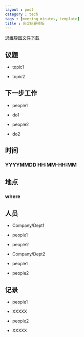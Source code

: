 ```yaml
---
layout : post
category : tech
tags : [meeting minutes, template]
title : 会议纪要模版
---
```

[思维导图文件下载](https://docs.google.com/file/d/0B1DrsqrLRzeIc004MC1iWUFHRDA/edit?usp=sharing)

## 议题


- topic1


- topic2


## 下一步工作


- people1

 - do1

- people2

 - do2

## 时间


### YYYYMMDD HH:MM-HH:MM


## 地点


### where


## 人员


- Company/Dept1

 - people1
 - people2

- Company/Dept2

 - people1
 - people2

## 记录


- people1

 - XXXXX

- people2

 - XXXXX